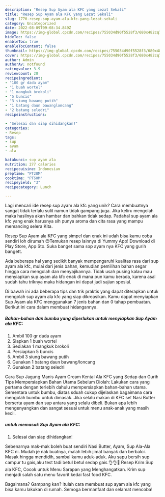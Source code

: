 ```yaml
---
description: "Resep Sup Ayam ala KFC yang Lezat Sekali"
title: "Resep Sup Ayam ala KFC yang Lezat Sekali"
slug: 1770-resep-sup-ayam-ala-kfc-yang-lezat-sekali
category: Uncategorized
date: 2022-08-09T09:08:34.849Z
image: https://img-global.cpcdn.com/recipes/755034d90f5528f3/680x482cq70/sup-ayam-ala-kfc-foto-resep-utama.jpg
hideToc: false
enableToc: true
enableTocContent: false
thumbnail: https://img-global.cpcdn.com/recipes/755034d90f5528f3/680x482cq70/sup-ayam-ala-kfc-foto-resep-utama.jpg
cover: https://img-global.cpcdn.com/recipes/755034d90f5528f3/680x482cq70/sup-ayam-ala-kfc-foto-resep-utama.jpg
author: Admin
authorAv: notfound
ratingvalue: 3.9
reviewcount: 20
recipeingredient:
- "100 gr dada ayam"
- "1 buah wortel"
- "1 mangkuk brokoli"
- "5 buncis"
- "3 siung bawang putih"
- "1 batang daun bawangloncang"
- "2 batang seledri"
recipeinstructions:

- "Selesai dan siap dihidangkan!"
categories:
- Resep
tags:
- sup
- ayam
- ala

katakunci: sup ayam ala 
nutrition: 277 calories
recipecuisine: Indonesian
preptime: "PT28M"
cooktime: "PT60M"
recipeyield: "3"
recipecategory: Lunch

---
```





Lagi mencari ide resep sup ayam ala kfc yang unik? Cara membuatnya sangat tidak terlalu sulit namun tidak gampang juga. Jika keliru mengolah maka hasilnya akan hambar dan bahkan tidak sedap. Padahal sup ayam ala kfc yang enak harusnya sih punya aroma dan cita rasa yang mampu memancing selera Kita.





Resep Sup Ayam ala KFC yang simpel dan enak ini udah bisa kamu coba sendiri loh dirumah 😍Temukan resep lainnya di Yummy App! Download di Play Store, App Sto. Suka banget sama sop ayam nya KFC yang gurih bangett.

Ada beberapa hal yang sedikit banyak mempengaruhi kualitas rasa dari sup ayam ala kfc, mulai dari jenis bahan, kemudian pemilihan bahan segar hingga cara mengolah dan menyajikannya. Tidak usah pusing kalau mau menyiapkan sup ayam ala kfc enak di mana pun kamu berada, karena asal sudah tahu triknya maka hidangan ini dapat jadi sajian spesial.






Di bawah ini ada beberapa tips dan trik praktis yang dapat diterapkan untuk mengolah sup ayam ala kfc yang siap dikreasikan. Kamu dapat menyiapkan Sup Ayam ala KFC menggunakan 7 jenis bahan dan 0 tahap pembuatan. Berikut ini cara dalam membuat hidangannya.

<!--inarticleads1-->

##### Bahan-bahan dan bumbu yang diperlukan untuk menyiapkan Sup Ayam ala KFC:

1. Ambil 100 gr dada ayam
1. Siapkan 1 buah wortel
1. Sediakan 1 mangkuk brokoli
1. Persiapkan 5 buncis
1. Ambil 3 siung bawang putih
1. Gunakan 1 batang daun bawang/loncang
1. Gunakan 2 batang seledri


Cara Sup Jagung Manis Ayam Cream Kental Ala KFC yang Sedap dan Gurih Tips Mempersiapkan Bahan Utama Sebelum Diolah: Lakukan cara yang pertama dengan terlebih dahulu mempersiapkan bahan-bahan utama. Sementara untuk bumbu, diatas sduah cukup dijelaskan bagaimana cara mengolah bumbu untuk dimasak. Jika selalu makan di KFC set Nasi Butter berserta ayam dan sup antara yang selalu dibeli. Bukan apa lebih mengenyangkan dan sangat sesuai untuk menu anak-anak yang masih kecil. 

<!--inarticleads2-->

#####  untuk memasak Sup Ayam ala KFC:


1. Selesai dan siap dihidangkan!

Sebenarnya mak-mak boleh buat sendiri Nasi Butter, Ayam, Sup Ala-Ala KFC ni. Mudah je nak buatnya, malah lebih jimat banyak dan berbaloi. Masak hingga mendidih, sambal kamu aduk-aduk. Aku sapu bersih sup campur tu gais,aku test tadi betul betul sedap gais.👌👌🙏 Resep Krim Sup ala KFC, Cocok untuk Menu Sarapan yang Menghangatkan. Krim sup menjadi salah satu menu favorit kedai fast food KFC. 

Bagaimana? Gampang kan? Itulah cara membuat sup ayam ala kfc yang bisa kamu lakukan di rumah. Semoga bermanfaat dan selamat mencoba!
